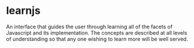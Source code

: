 # learnjs
An interface that guides the user through learning all of the facets of Javascript and its implementation. The concepts are described at all levels of understanding so that any one wishing to learn more will be well served.
